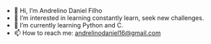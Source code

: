 - 👋 Hi, I’m Andrelino Daniel Filho 
- 👀 I’m interested in learning constantly learn, seek new challenges.
- 🌱 I’m currently learning Python and C.
- 📫 How to reach me: andrelinodaniel16@gmail.com

<!---
ADF0/ADF0 is a ✨ special ✨ repository because its `README.md` (this file) appears on your GitHub profile.
You can click the Preview link to take a look at your changes.
--->
